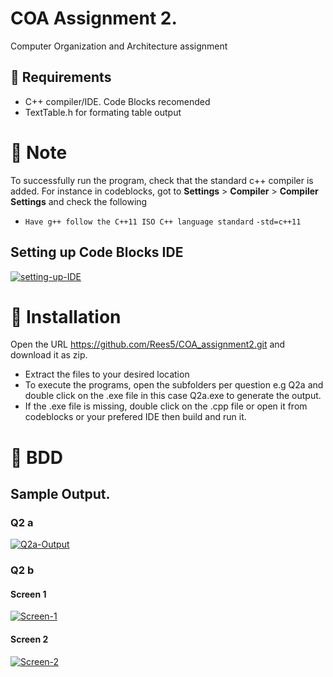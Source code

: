 #  COA Assignment 2.
Computer Organization and Architecture assignment
## 📝 Requirements
- C++ compiler/IDE. Code Blocks recomended
- TextTable.h for formating table output
# 💬 Note
To successfully run the program, check that the standard c++ compiler is added.
For instance in codeblocks, got to **Settings** > **Compiler** > **Compiler Settings** and check the following
- `Have g++ follow the C++11 ISO C++ language standard` `-std=c++11`
## Setting up Code Blocks IDE
<a href="https://ibb.co/JkWRbcm"><img src="https://i.ibb.co/ysmnMNd/setting-up-IDE.gif" alt="setting-up-IDE" border="0"></a>

# 🚦 Installation
Open the URL https://github.com/Rees5/COA_assignment2.git and download it as zip.
- Extract the files to your desired location
- To execute the programs, open the subfolders per question e.g Q2a and double click on the .exe file in this case Q2a.exe to generate the output.
- If the .exe file is missing, double click on the .cpp file or open it from codeblocks or your prefered IDE then build and run it.

# 💬 BDD
## Sample Output.
### Q2 a
<a href="https://ibb.co/mccMhKN"><img src="https://i.ibb.co/VqqPMGw/Q2a-Output.jpg" alt="Q2a-Output" border="0"></a>
### Q2 b
#### Screen 1
<a href="https://ibb.co/ZLqcVKB"><img src="https://i.ibb.co/dW8kr6P/Screen-1.jpg" alt="Screen-1" border="0"></a>
#### Screen 2
<a href="https://ibb.co/2h8Bbkn"><img src="https://i.ibb.co/DWGnqRV/Screen-2.jpg" alt="Screen-2" border="0"></a>

